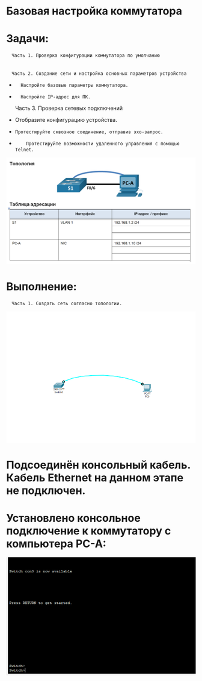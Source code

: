# Базовая настройка коммутатора

# Задачи:
      Часть 1. Проверка конфигурации коммутатора по умолчанию

    
      Часть 2. Создание сети и настройка основных параметров устройства
  *       Настройте базовые параметры коммутатора.

  *       Настройте IP-адрес для ПК.

    Часть 3. Проверка сетевых подключений

  *   Отобразите конфигурацию устройства.

  *     Протестируйте сквозное соединение, отправив эхо-запрос.

  *         Протестируйте возможности удаленного управления с помощью Telnet.


![alt-текст](https://github.com/ALEKSANDR-D19/OtusBasic/blob/main/Jpeg/Снимок.PNG)

# Выполнение:
      Часть 1. Создать сеть согласно топологии.

![alt-текст](https://github.com/ALEKSANDR-D19/OtusBasic/blob/main/Jpeg/1.PNG)
# Подсоединён консольный кабель. Кабель Ethernet на данном этапе не подключен.


# Установлено консольное подключение к коммутатору с компьютера PC-A:

![alt-текст](https://github.com/ALEKSANDR-D19/OtusBasic/blob/main/Jpeg/2.PNG)
      


      
